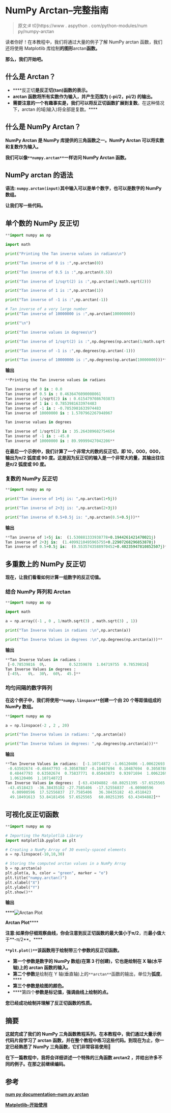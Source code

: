 # NumPy Arctan–完整指南

> 原文:# t0]https://www . aspython . com/python-modules/num py/numpy-arctan

读者你好！在本教程中，我们将通过大量的例子了解 NumPy arctan 函数，我们还将使用 Matplotlib 库绘制**的图形**arctan**函数。**

**那么，我们开始吧。**

## **什么是 Arctan？**

*   ****反正切**是反正切(tan)函数的表示。**
*   ****arctan** 函数将所有实数作为输入，并产生范围为 **(-pi/2，pi/2)** 的输出。**
*   **需要注意的一个有趣事实是，我们可以将反正切函数扩展到复数[](https://www.cuemath.com/numbers/complex-numbers/)**。在这种情况下，arctan 的域(输入)将全部是复数。****

## ****什么是 NumPy Arctan？****

****NumPy Arctan 是 NumPy 库提供的三角函数之一。NumPy Arctan 可以将**实数**和**复数**作为输入。****

****我们可以像`**numpy.arctan**`一样访问 NumPy Arctan 函数。****

## ****NumPy arctan 的语法****

******语法:** `numpy.arctan(input)`其中输入可以是单个数字，也可以是数字的 NumPy 数组。****

****让我们写一些代码。****

## ****单个数的 NumPy 反正切****

```py
**import numpy as np

import math

print("Printing the Tan inverse values in radians\n")

print("Tan inverse of 0 is :",np.arctan(0))

print("Tan inverse of 0.5 is :",np.arctan(0.5))

print("Tan inverse of 1/sqrt(2) is :",np.arctan(1/math.sqrt(2)))

print("Tan inverse of 1 is :",np.arctan(1))

print("Tan inverse of -1 is :",np.arctan(-1))

# Tan inverse of a very large number
print("Tan inverse of 10000000 is :",np.arctan(10000000))

print("\n")

print("Tan inverse values in degrees\n")

print("Tan inverse of 1/sqrt(2) is :",np.degrees(np.arctan(1/math.sqrt(2))))

print("Tan inverse of -1 is :",np.degrees(np.arctan(-1)))

print("Tan inverse of 10000000 is :",np.degrees(np.arctan(10000000)))** 
```

******输出******

```py
**Printing the Tan inverse values in radians

Tan inverse of 0 is : 0.0
Tan inverse of 0.5 is : 0.4636476090008061
Tan inverse of 1/sqrt(2) is : 0.6154797086703873
Tan inverse of 1 is : 0.7853981633974483
Tan inverse of -1 is : -0.7853981633974483
Tan inverse of 10000000 is : 1.5707962267948967

Tan inverse values in degrees

Tan inverse of 1/sqrt(2) is : 35.264389682754654
Tan inverse of -1 is : -45.0
Tan inverse of 10000000 is : 89.99999427042206** 
```

****在最后一个示例中，我们计算了一个非常大的数的反正切，即 10，000，000，输出为π/2 弧度或 90 度。这是因为反正切的输入是一个非常大的量，其输出往往是π/2 弧度或 90 度。****

### ****复数的 NumPy 反正切****

```py
**import numpy as np

print("Tan inverse of 1+5j is: ",np.arctan(1+5j))

print("Tan inverse of 2+3j is: ",np.arctan(2+3j))

print("Tan inverse of 0.5+0.5j is: ",np.arctan(0.5+0.5j))** 
```

******输出******

```py
**Tan inverse of 1+5j is:  (1.530881333938778+0.1944261421470021j)
Tan inverse of 2+3j is:  (1.4099210495965755+0.22907268296853878j)
Tan inverse of 0.5+0.5j is:  (0.5535743588970452+0.40235947810852507j)** 
```

## ****多重数上的 NumPy 反正切****

****现在，让我们看看如何计算一组数字的反正切值。****

### ****结合 NumPy 阵列和 Arctan****

```py
**import numpy as np

import math

a = np.array((-1 , 0 , 1/math.sqrt(3) , math.sqrt(3) , 1))

print("Tan Inverse Values in radians :\n",np.arctan(a))

print("Tan Inverse Values in degrees :\n",np.degrees(np.arctan(a)))** 
```

******输出******

```py
**Tan Inverse Values in radians :
 [-0.78539816  0\.          0.52359878  1.04719755  0.78539816]
Tan Inverse Values in degrees :
 [-45\.   0\.  30\.  60\.  45.]** 
```

### ****均匀间隔的数字阵列****

****在这个例子中，我们将使用`**numpy.linspace**`创建一个由 20 个等距值组成的 NumPy 数组。****

```py
**import numpy as np

a = np.linspace(-2 , 2 , 20)

print("Tan Inverse Values in radians: ",np.arctan(a))

print("Tan Inverse Values in degrees: ",np.degrees(np.arctan(a)))** 
```

******输出******

```py
**Tan Inverse Values in radians:  [-1.10714872 -1.06120406 -1.00622693 -0.93971694 -0.85843873 -0.75837771
 -0.63502674 -0.48447793 -0.30587887 -0.10487694  0.10487694  0.30587887
  0.48447793  0.63502674  0.75837771  0.85843873  0.93971694  1.00622693
  1.06120406  1.10714872]
Tan Inverse Values in degrees:  [-63.43494882 -60.80251395 -57.6525565  -53.84181456 -49.18491613
 -43.4518423  -36.38435182 -27.7585406  -17.52556837  -6.00900596
   6.00900596  17.52556837  27.7585406   36.38435182  43.4518423
  49.18491613  53.84181456  57.6525565   60.80251395  63.43494882]** 
```

## ****可视化反正切函数****

```py
**import numpy as np

# Importing the Matplotlib Library
import matplotlib.pyplot as plt

# Creating a NumPy Array of 30 evenly-spaced elements
a = np.linspace(-10,10,30)

# Storing the computed arctan values in a NumPy Array
b = np.arctan(a)
plt.plot(a, b, color = "green", marker = "o")
plt.title("numpy.arctan()")
plt.xlabel("X")
plt.ylabel("Y")
plt.show()** 
```

******输出******

****![Arctan Plot](img/499ca10eadede7894174733f89e3aeca.png)

**Arctan Plot****** 

******注意:**如果你仔细观察曲线，你会注意到反正切函数的**最大值**小于**π/2**，而**最小值**大于**-π/2**。****

****`**plt.plot()**`该函数用于绘制带三个参数的**反正切**函数。****

*   ******第一个**参数是数字的 **NumPy 数组(在第 3 行创建)，它也是绘制在 X 轴(水平轴)上的 **arctan** 函数的输入。******
*   **第二个参数**是绘制在 Y 轴(垂直轴)上的`**arctan**`函数的输出，单位为**弧度**。****
*   **第三个参数是绘图的颜色。**
*   ****第四个**参数是标记值，强调曲线上绘制的点。**

**您已经成功绘制并理解了反正切函数的性质。**

## **摘要**

**这就完成了我们的 NumPy 三角函数教程系列。在本教程中，我们通过大量示例代码片段学习了 arctan 函数，并在整个教程中练习这些代码。到现在为止，你一定已经熟悉了 NumPy 三角函数，它们非常容易使用🙂**

**在下一篇教程中，我将会详细讲述一个特殊的三角函数 **arctan2** ，并给出许多不同的例子。在那之前继续编码。**

## **参考**

**[num py documentation–num py arctan](https://numpy.org/doc/stable/reference/generated/numpy.arctan.html)**

**[Matplotlib–开始使用](https://matplotlib.org/stable/users/getting_started/)**